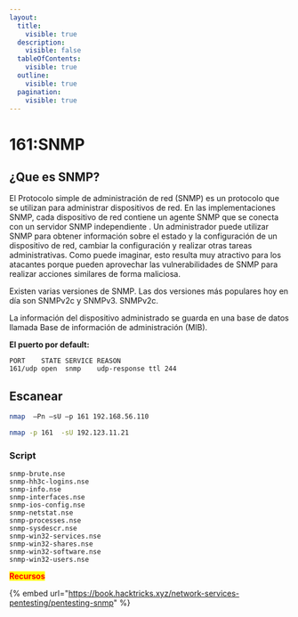 ```yaml
---
layout:
  title:
    visible: true
  description:
    visible: false
  tableOfContents:
    visible: true
  outline:
    visible: true
  pagination:
    visible: true
---
```


# 161:SNMP

## ¿Que es SNMP?

El Protocolo simple de administración de red (SNMP) es un protocolo que se  utilizan para administrar dispositivos de red. En las implementaciones SNMP, cada dispositivo de red contiene un agente SNMP que se conecta con un servidor SNMP independiente . Un administrador puede utilizar SNMP para obtener información sobre el estado y la configuración de un dispositivo de red, cambiar la configuración y realizar otras tareas administrativas. Como puede imaginar, esto resulta muy atractivo para los atacantes porque pueden aprovechar las vulnerabilidades de SNMP para realizar acciones similares de forma maliciosa.

Existen varias versiones de SNMP. Las dos versiones más populares hoy en día son SNMPv2c y SNMPv3. SNMPv2c.

La información del dispositivo administrado se guarda en una base de datos llamada Base de información de administración (MIB).

**El puerto por default:**

```
PORT    STATE SERVICE REASON 
161/udp open  snmp    udp-response ttl 244   
```

## Escanear

```bash
nmap  –Pn –sU –p 161 192.168.56.110
```

```bash
nmap -p 161  -sU 192.123.11.21
```

### Script

```
snmp-brute.nse
snmp-hh3c-logins.nse
snmp-info.nse
snmp-interfaces.nse
snmp-ios-config.nse
snmp-netstat.nse
snmp-processes.nse
snmp-sysdescr.nse
snmp-win32-services.nse
snmp-win32-shares.nse
snmp-win32-software.nse
snmp-win32-users.nse
```

<mark style="color:red;">**Recursos**</mark>

{% embed url="https://book.hacktricks.xyz/network-services-pentesting/pentesting-snmp" %}
